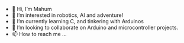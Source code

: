 - 👋 Hi, I’m Mahum
- 👀 I’m interested in robotics, AI and adventure!
- 🌱 I’m currently learning C, and tinkering with Arduinos
- 💞️ I’m looking to collaborate on Arduino and microcontroller projects. 
- 📫 How to reach me ... 

<!---
khawam9/khawam9 is a ✨ special ✨ repository because its `README.md` (this file) appears on your GitHub profile.
You can click the Preview link to take a look at your changes.
--->
